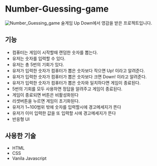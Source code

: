 # Number-Guessing-game
![Number_Guessing_game](https://user-images.githubusercontent.com/79908684/154975901-05c76458-95b9-498a-8e0b-0350f1fa946b.PNG)
술게임 Up Down에서 영감을 받은 프로젝트입니다.

## 기능
* 컴퓨터는 게임이 시작할때 랜덤한 숫자를 뽑는다.
* 유저는 숫자를 입력할 수 있다.
* 유저는 총 5번의 기회가 있다.
* 유저가 입력한 숫자가 컴퓨터가 뽑은 숫자보다 작으면 Up! 이라고 알려준다.
* 유저가 입력한 숫자가 컴퓨터가 뽑은 숫자보다 크면 Down! 이라고 알려준다. 
* 유저가 입력한 숫자가 컴퓨터가 뽑은 숫자와 일치하다면 게임이 종료된다.
* 5번의 기회를 모두 사용하면 정답을 알려주고 게임이 종료된다.
* 게임이 종료되면 버튼은 비활성화된다 
* 리셋버튼을 누르면 게임이 초기화된다.
* 유저가 1~100범위 밖에 숫자를 입력할시에 경고메세지가 뜬다
* 유저가 이미 입력한 값을 또 입력할 시에 경고메세지가 뜬다
* 반응형 UI

## 사용한 기술
* HTML
* CSS
* Vanila Javascript
